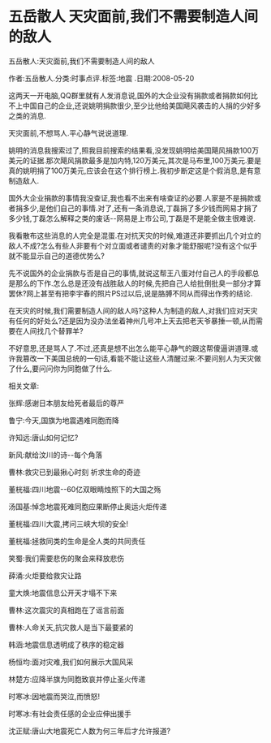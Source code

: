 # 五岳散人  天灾面前,我们不需要制造人间的敌人

五岳散人:天灾面前,我们不需要制造人间的敌人

作者:五岳散人.分类:时事点评.标签:地震 .日期:2008-05-20

这两天一开电脑,QQ群里就有人发消息说,国外的大企业没有捐款或者捐款如何比不上中国自己的企业,还说姚明捐款很少,至少比他给美国飓风袭击的人捐的少好多之类的消息.

天灾面前,不想骂人.平心静气说说道理.

姚明的消息我搜索过了,照我目前搜索的结果看,没发现姚明给美国飓风捐款100万美元的证据.那次飓风捐款最多是加内特,120万美元,其次是马布里,100万美元.要是真的姚明捐了100万美元,应该会在这个排行榜上.我初步断定这是个假消息,是有意制造敌人.

国外大企业捐款的事情我没查证,我也看不出来有啥查证的必要.人家是不是捐款或者捐多少,是他们自己的事情.对了,还有一条消息说,丁磊捐了多少钱而网易才捐了多少钱,丁磊怎么解释之类的废话--网易是上市公司,丁磊是不是能全做主很难说.

我看散布这些消息的人完全是混蛋.在对抗天灾的时候,难道还非要抓出几个对立的敌人不成?怎么有些人非要有个对立面或者谴责的对象才能舒服呢?没有这个似乎就不能显示自己的道德优势么?

先不说国外的企业捐款与否是自己的事情,就说这帮王八蛋对付自己人的手段都总是那么的下作.怎么总是还没有战胜敌人的时候,先把自己人给批倒批臭一部分才算罢休?网上甚至有把李宇春的照片PS过以后,说是胳膊不同从而得出作秀的结论.

在天灾的时候,我们需要制造人间的敌人吗?这种人为制造的敌人,对我们应对天灾有任何的好处么?还是因为没办法坐着神州几号冲上天去把老天爷暴捶一顿,从而需要在人间找几个替罪羊?

不好意思,还是骂人了.不过,还真是想不出怎么能平心静气的跟这帮傻逼讲道理.或许我篡改一下美国总统的一句话,看能不能让这些人清醒过来:不要问别人为天灾做了什么,要问问你为同胞做了什么.



相关文章:

张辉:感谢日本朋友给死者最后的尊严

鲁宁:今天,国旗为地震遇难同胞而降

许知远:唐山如何记忆?

新风:献给汶川的诗--每个角落

曹林:救灾已到最揪心时刻 祈求生命的奇迹

董桄福:四川地震--60亿双眼睛烛照下的大国之殇

汤国基:悼念地震死难同胞应果断停止奥运火炬传递

董桄福:四川大震,拷问三峡大坝的安全!

董桄福:拯救同类的生命是全人类的共同责任

笑蜀:我们需要悲伤的聚会来释放悲伤

薛涌:火炬要给救灾让路

童大焕:地震信息公开天才塌不下来

曹林:这次震灾的真相跑在了谣言前面

曹林:人命关天,抗灾救人是当下最要紧的

韩涵:地震信息透明成了秩序的稳定器

杨恒均:面对灾难,我们如何展示大国风采

林楚方:应降半旗为同胞致哀并停止圣火传递

时寒冰:因地震而哭泣,而愤怒!

时寒冰:有社会责任感的企业应伸出援手

沈正赋:唐山大地震死亡人数为何三年后才允许报道?